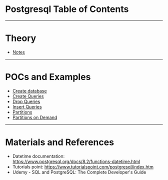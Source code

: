 # Postgresql Table of Contents
------
# Theory
* [Notes](notes.md)
------
# POCs and Examples
* [Create database](create-database.sql)
* [Create Queries](create-queries.sql)
* [Drop Queries](drop-queries.sql)
* [Insert Queries](insert-queries.sql)
* [Partitions](partitions.sql)
* [Partitions on Demand](partitions-on-demand.sql)
------
# Materials and References
* Datetime documentation: https://www.postgresql.org/docs/8.2/functions-datetime.html
* Tutorials point: https://www.tutorialspoint.com/postgresql/index.htm
* Udemy - SQL and PostgreSQL: The Complete Developer's Guide